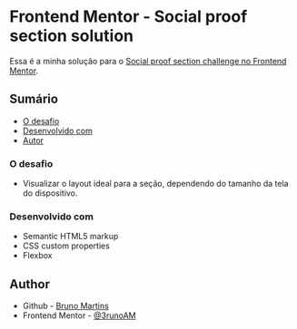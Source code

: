 # Frontend Mentor - Social proof section solution

Essa é a minha solução para o [Social proof section challenge no Frontend Mentor](https://www.frontendmentor.io/challenges/social-proof-section-6e0qTv_bA).

## Sumário

- [O desafio](#the-challenge)
- [Desenvolvido com](#built-with)
- [Autor](#author)


### O desafio

- Visualizar o layout ideal para a seção, dependendo do tamanho da tela do dispositivo.

### Desenvolvido com

- Semantic HTML5 markup
- CSS custom properties
- Flexbox

## Author

- Github - [Bruno Martins](https://github.com/3runoAM)
- Frontend Mentor - [@3runoAM](https://www.frontendmentor.io/profile/3runoAM)